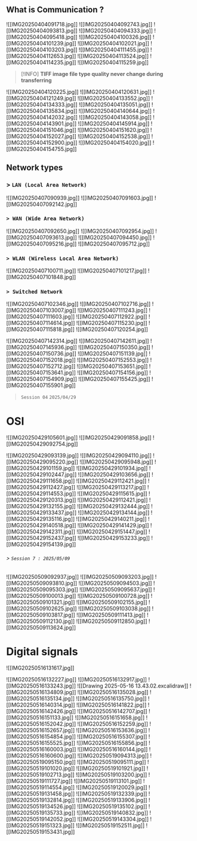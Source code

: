 ## What is Communication ?
![[IMG20250404091718.jpg]]
![[IMG20250404092743.jpg]]
![[IMG20250404093813.jpg]]
![[IMG20250404094333.jpg]]
![[IMG20250404095418.jpg]]
![[IMG20250404100326.jpg]]
![[IMG20250404101239.jpg]]
![[IMG20250404102021.jpg]]
![[IMG20250404103203.jpg]]
![[IMG20250404111455.jpg]]
![[IMG20250404112653.jpg]]
![[IMG20250404113524.jpg]]
![[IMG20250404114235.jpg]]
![[IMG20250404115259.jpg]]

>[!INFO]
> **TIFF image file type quality never change during transferring**

![[IMG20250404120225.jpg]]
![[IMG20250404120631.jpg]]
![[IMG20250404121249.jpg]]
![[IMG20250404133552.jpg]]
![[IMG20250404134333.jpg]]
![[IMG20250404135051.jpg]]
![[IMG20250404135834.jpg]]
![[IMG20250404140644.jpg]]
![[IMG20250404142032.jpg]]
![[IMG20250404143058.jpg]]
![[IMG20250404143901.jpg]]
![[IMG20250404145914.jpg]]
![[IMG20250404151046.jpg]]
![[IMG20250404151620.jpg]]
![[IMG20250404152027.jpg]]
![[IMG20250404152538.jpg]]
![[IMG20250404152900.jpg]]
![[IMG20250404154020.jpg]]
![[IMG20250404154755.jpg]]




## Network types

### > `LAN (Local Area Network)`

![[IMG20250407090939.jpg]]
![[IMG20250407091603.jpg]]
![[IMG20250407092142.jpg]]



### `> WAN (Wide Area Network)`
![[IMG20250407092650.jpg]]
![[IMG20250407092954.jpg]]
![[IMG20250407093613.jpg]]
![[IMG20250407094450.jpg]]
![[IMG20250407095216.jpg]]
![[IMG20250407095712.jpg]]



  
### `> WLAN (Wireless Local Area Network)`
![[IMG20250407100711.jpg]]
![[IMG20250407101217.jpg]]
![[IMG20250407101848.jpg]]

### `> Switched Network`
![[IMG20250407102346.jpg]]
![[IMG20250407102716.jpg]]
![[IMG20250407103007.jpg]]
![[IMG20250407111243.jpg]]
![[IMG20250407111603.jpg]]
![[IMG20250407112922.jpg]]
![[IMG20250407114614.jpg]]
![[IMG20250407115230.jpg]]
![[IMG20250407115818.jpg]]
![[IMG20250407120254.jpg]]











![[IMG20250407142314.jpg]]
![[IMG20250407142611.jpg]]
![[IMG20250407145936.jpg]]
![[IMG20250407150350.jpg]]
![[IMG20250407150736.jpg]]
![[IMG20250407151139.jpg]]
![[IMG20250407152018.jpg]]
![[IMG20250407152553.jpg]]
![[IMG20250407152712.jpg]]
![[IMG20250407153651.jpg]]
![[IMG20250407153641.jpg]]
![[IMG20250407154156.jpg]]
![[IMG20250407154909.jpg]]
![[IMG20250407155425.jpg]]
![[IMG20250407155901.jpg]]

>`Session 04` `2025/04/29`
# OSI
![[IMG20250429105601.jpg]]
![[IMG20250429091858.jpg]]
![[IMG20250429092754.jpg]]

![[IMG20250429093139.jpg]]
![[IMG20250429094110.jpg]]
![[IMG20250429095220.jpg]]
![[IMG20250429095948.jpg]]
![[IMG20250429101159.jpg]]
![[IMG20250429101934.jpg]]
![[IMG20250429102447.jpg]]
![[IMG20250429103656.jpg]]
![[IMG20250429111658.jpg]]
![[IMG20250429112421.jpg]]
![[IMG20250429112427.jpg]]
![[IMG20250429113217.jpg]]
![[IMG20250429114553.jpg]]
![[IMG20250429115615.jpg]]
![[IMG20250429120313.jpg]]
![[IMG20250429112421.jpg]]
![[IMG20250429132155.jpg]]
![[IMG20250429132444.jpg]]
![[IMG20250429133437.jpg]]
![[IMG20250429134144.jpg]]
![[IMG20250429135116.jpg]]
![[IMG20250429140211.jpg]]
![[IMG20250429140518.jpg]]
![[IMG20250429141429.jpg]]
![[IMG20250429142311.jpg]]
![[IMG20250429151447.jpg]]
![[IMG20250429152437.jpg]]
![[IMG20250429153233.jpg]]
![[IMG20250429154139.jpg]]
###### > ` Session 7 : 2025/05/09 `
![[IMG20250509092937.jpg]]
![[IMG20250509093203.jpg]]
![[IMG20250509093810.jpg]]
 ![[IMG20250509094503.jpg]]
![[IMG20250509095303.jpg]]
![[IMG20250509095637.jpg]]
![[IMG20250509100013.jpg]]
![[IMG20250509100728.jpg]]
![[IMG20250509101321.jpg]]
![[IMG20250509102155.jpg]]
![[IMG20250509102625.jpg]]
![[IMG20250509103038.jpg]]
![[IMG20250509103817.jpg]]
![[IMG20250509111413.jpg]]
![[IMG20250509112130.jpg]]
![[IMG20250509112850.jpg]]
![[IMG20250509113624.jpg]]

# Digital signals

![[IMG20250516131617.jpg]]

![[IMG20250516132227.jpg]]
![[IMG20250516132917.jpg]]
![[IMG20250516133243.jpg]]
![[Drawing 2025-05-16 13.43.02.excalidraw]]
![[IMG20250516134809.jpg]]
![[IMG20250516135028.jpg]]
![[IMG20250516135134.jpg]]
![[IMG20250516135750.jpg]]
![[IMG20250516140314.jpg]]
![[IMG20250516141822.jpg]]
![[IMG20250516142426.jpg]]
![[IMG20250516142707.jpg]]
![[IMG20250516151133.jpg]]
![[IMG20250516151658.jpg]]
![[IMG20250516152042.jpg]]
![[IMG20250516152259.jpg]]
![[IMG20250516152657.jpg]]
![[IMG20250516153636.jpg]]
![[IMG20250516154854.jpg]]
![[IMG20250516155307.jpg]]
![[IMG20250516155525.jpg]]
![[IMG20250516155856.jpg]]
![[IMG20250516160003.jpg]]
![[IMG20250516160144.jpg]]
![[IMG20250516160600.jpg]]
![[IMG20250519094313.jpg]]
![[IMG20250519095150.jpg]]
![[IMG20250519095111.jpg]]
![[IMG20250519101020.jpg]]
![[IMG20250519101921.jpg]]
![[IMG20250519102713.jpg]]
![[IMG20250519103200.jpg]]
![[IMG20250519111727.jpg]]
![[IMG20250519113101.jpg]]
![[IMG20250519114554.jpg]]
![[IMG20250519120029.jpg]]
![[IMG20250519131458.jpg]]
![[IMG20250519132339.jpg]]
![[IMG20250519132814.jpg]]
![[IMG20250519133906.jpg]]
![[IMG20250519134526.jpg]]
![[IMG20250519135102.jpg]]
![[IMG20250519135733.jpg]]
![[IMG20250519140832.jpg]]
![[IMG20250519142052.jpg]]
![[IMG20250519143304.jpg]]
![[IMG20250519151323.jpg]]
![[IMG20250519152511.jpg]]
![[IMG20250519153431.jpg]]

